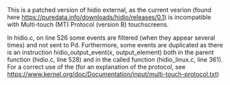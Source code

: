 This is a patched version of hidio external, as the current vesrion (found here https://puredata.info/downloads/hidio/releases/0.1) is incompatible with Multi-touch (MT) Protocol (version B) touchscreens.

In hidio.c, on line 526 some events are filtered (when they appear several times) and not sent to Pd. Furthermore, some events
are duplicated as there is an instruction hidio_output_event(x, output_element) both in the parent function (hidio.c, line 528) and in the called function (hidio_linux.c, line 361). For a correct use of the 
(for an explanation of the protocol, see https://www.kernel.org/doc/Documentation/input/multi-touch-protocol.txt)
